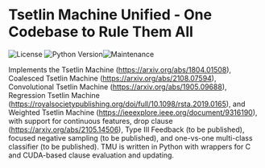 # Tsetlin Machine Unified - One Codebase to Rule Them All
![License](https://img.shields.io/github/license/microsoft/interpret.svg?style=flat-square) ![Python Version](https://img.shields.io/pypi/pyversions/interpret.svg?style=flat-square)![Maintenance](https://img.shields.io/maintenance/yes/2022?style=flat-square)

Implements the Tsetlin Machine (https://arxiv.org/abs/1804.01508), Coalesced Tsetlin Machine (https://arxiv.org/abs/2108.07594), Convolutional Tsetlin Machine (https://arxiv.org/abs/1905.09688), Regression Tsetlin Machine (https://royalsocietypublishing.org/doi/full/10.1098/rsta.2019.0165), and Weighted Tsetlin Machine (https://ieeexplore.ieee.org/document/9316190), with support for continuous features, drop clause (https://arxiv.org/abs/2105.14506), Type III Feedback (to be published), focused negative sampling (to be published), and one-vs-one multi-class classifier (to be published). TMU is written in Python with wrappers for C and CUDA-based clause evaluation and updating.
